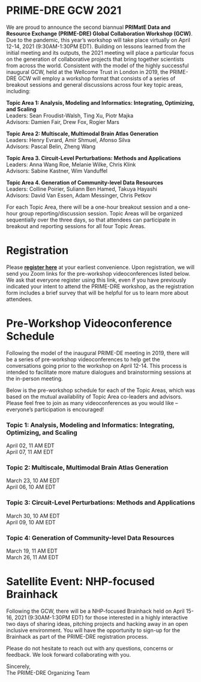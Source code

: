 # PRIME-DRE GCW 2021
We are proud to announce the second biannual **PRIMatE Data and Resource Exchange (PRIME-DRE) Global Collaboration Workshop (GCW)**. Due to the pandemic, this year’s workshop will take place virtually on April 12-14, 2021 (9:30AM-1:30PM EDT). Building on lessons learned from the initial meeting and its outputs, the 2021 meeting will place a particular focus on the generation of collaborative projects that bring together scientists from across the world. Consistent with the model of the highly successful inaugural GCW, held at the Wellcome Trust in London in 2019, the PRIME-DRE GCW will employ a workshop format that consists of a series of breakout sessions and general discussions across four key topic areas, including:

**Topic Area 1: Analysis, Modeling and Informatics: Integrating, Optimizing, and Scaling**    
Leaders: Sean Froudist-Walsh, Ting Xu, Piotr Majka      
Advisors: Damien Fair, Drew Fox, Rogier Mars     

**Topic Area 2: Multiscale, Multimodal Brain Atlas Generation**    
Leaders: Henry Evrard, Amir Shmuel, Afonso Silva     
Advisors: Pascal Belin, Zheng Wang     

**Topic Area 3. Circuit-Level Perturbations: Methods and Applications**    
Leaders: Anna Wang Roe, Melanie Wilke, Chris Klink    
Advisors: Sabine Kastner, Wim Vanduffel    

**Topic Area 4. Generation of Community-level Data Resources**    
Leaders: Colline Poirier, Suliann Ben Hamed, Takuya Hayashi    
Advisors: David Van Essen, Adam Messinger, Chris Petkov     

For each Topic Area, there will be a one-hour breakout session and a one-hour group reporting/discussion session. Topic Areas will be organized sequentially over the three days, so that attendees can participate in breakout and reporting sessions for all four Topic Areas.

# Registration 
Please [**register here**](https://docs.google.com/forms/d/e/1FAIpQLScSjccMEnHY7GO0JO38tWBnulI6QKEEQF3t6A-x4ZSMCHNmsg/viewform) at your earliest convenience. Upon registration, we will send you Zoom links for the pre-workshop videoconferences listed below. We ask that everyone register using this link, even if you have previously indicated your intent to attend the PRIME-DRE workshop, as the registration form includes a brief survey that will be helpful for us to learn more about attendees.

# Pre-Workshop Videoconference Schedule
Following the model of the inaugural PRIME-DE meeting in 2019, there will be a series of pre-workshop videoconferences to help get the conversations going prior to the workshop on April 12-14. This process is intended to facilitate more mature dialogues and brainstorming sessions at the in-person meeting.

Below is the pre-workshop schedule for each of the Topic Areas, which was based on the mutual availability of Topic Area co-leaders and advisors. Please feel free to join as many videoconferences as you would like – everyone’s participation is encouraged!

### Topic 1: Analysis, Modeling and Informatics: Integrating, Optimizing, and Scaling      
April 02, 11 AM EDT      
April 07, 11 AM EDT     

### Topic 2: Multiscale, Multimodal Brain Atlas Generation     
March 23, 10 AM EDT     
April 06, 10 AM EDT     

### Topic 3: Circuit-Level Perturbations: Methods and Applications      
March 30, 10 AM EDT     
April 09, 10 AM EDT     

### Topic 4: Generation of Community-level Data Resources      
March 19, 11 AM EDT      
March 26, 11 AM EDT     
			

# Satellite Event: NHP-focused Brainhack     
Following the GCW, there will be a NHP-focused Brainhack held on April 15-16, 2021 (9:30AM-1:30PM EDT) for those interested in a highly interactive two days of sharing ideas, pitching projects and hacking away in an open inclusive environment. You will have the opportunity to sign-up for the Brainhack as part of the PRIME-DRE registration process.

Please do not hesitate to reach out with any questions, concerns or feedback. We look forward collaborating with you.

Sincerely,      
The PRIME-DRE Organizing Team      
